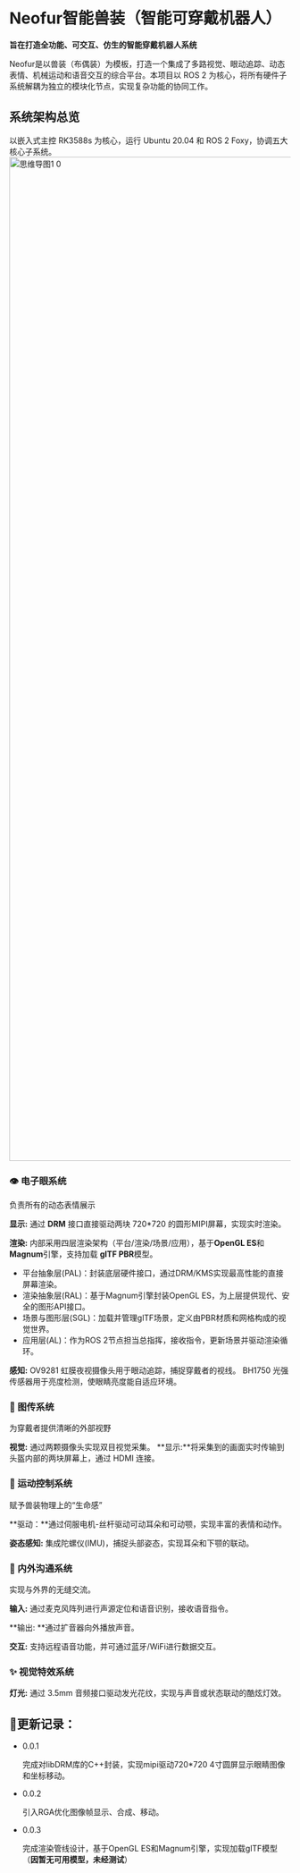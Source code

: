 # Neofur智能兽装（智能可穿戴机器人）
**旨在打造全功能、可交互、仿生的智能穿戴机器人系统**
    
Neofur是以兽装（布偶装）为模板，打造一个集成了多路视觉、眼动追踪、动态表情、机械运动和语音交互的综合平台。本项目以 ROS 2 为核心，将所有硬件子系统解耦为独立的模块化节点，实现复杂功能的协同工作。

## 系统架构总览
以嵌入式主控 RK3588s 为核心，运行 Ubuntu 20.04 和 ROS 2 Foxy，协调五大核心子系统。
<img width="1908" height="1796" alt="思维导图1 0" src="https://github.com/user-attachments/assets/64235603-3374-44d0-b435-62662cbd07e2" />

### 👁️ 电子眼系统
负责所有的动态表情展示

**显示:** 通过 **DRM** 接口直接驱动两块 720*720 的圆形MIPI屏幕，实现实时渲染。

**渲染:** 内部采用四层渲染架构（平台/渲染/场景/应用），基于**OpenGL ES**和**Magnum**引擎，支持加载 **glTF PBR**模型。
* 平台抽象层(PAL)：封装底层硬件接口，通过DRM/KMS实现最高性能的直接屏幕渲染。
* 渲染抽象层(RAL)：基于Magnum引擎封装OpenGL ES，为上层提供现代、安全的图形API接口。
* 场景与图形层(SGL)：加载并管理glTF场景，定义由PBR材质和网格构成的视觉世界。
* 应用层(AL)：作为ROS 2节点担当总指挥，接收指令，更新场景并驱动渲染循环。

**感知:**
OV9281 虹膜夜视摄像头用于眼动追踪，捕捉穿戴者的视线。
BH1750 光强传感器用于亮度检测，使眼睛亮度能自适应环境。

### 🎥 图传系统
为穿戴者提供清晰的外部视野

**视觉:** 通过两颗摄像头实现双目视觉采集。
**显示:**将采集到的画面实时传输到头盔内部的两块屏幕上，通过 HDMI 连接。

### 🦾 运动控制系统
赋予兽装物理上的“生命感”

**驱动：**通过伺服电机-丝杆驱动可动耳朵和可动颚，实现丰富的表情和动作。

**姿态感知:** 集成陀螺仪(IMU)，捕捉头部姿态，实现耳朵和下颚的联动。

### 🎤 内外沟通系统 
实现与外界的无缝交流。

**输入:** 通过麦克风阵列进行声源定位和语音识别，接收语音指令。

**输出: **通过扩音器向外播放声音。

**交互:** 支持远程语音功能，并可通过蓝牙/WiFi进行数据交互。

### ✨ 视觉特效系统

**灯光:** 通过 3.5mm 音频接口驱动发光花纹，实现与声音或状态联动的酷炫灯效。


## 📅更新记录：
* 0.0.1
    
  完成对libDRM库的C++封装，实现mipi驱动720*720 4寸圆屏显示眼睛图像和坐标移动。
* 0.0.2
  
  引入RGA优化图像帧显示、合成、移动。

* 0.0.3

  完成渲染管线设计，基于OpenGL ES和Magnum引擎，实现加载glTF模型（**因暂无可用模型，未经测试**）
  
